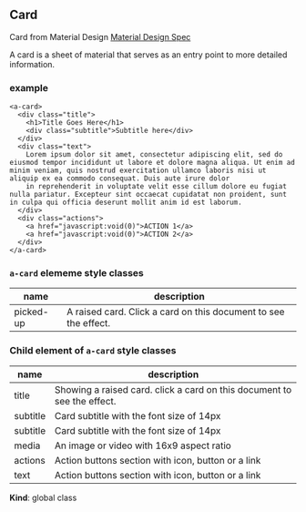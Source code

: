<a name="Card"></a>

## Card
Card from Material Design
[Material Design Spec](https://material.io/guidelines/components/cards.html#cards-content-blocks)

A card is a sheet of material that serves as an entry point to more detailed information. 

### example
```
<a-card>
  <div class="title">
    <h1>Title Goes Here</h1>
    <div class="subtitle">Subtitle here</div>
  </div>
  <div class="text">
    Lorem ipsum dolor sit amet, consectetur adipiscing elit, sed do eiusmod tempor incididunt ut labore et dolore magna aliqua. Ut enim ad minim veniam, quis nostrud exercitation ullamco laboris nisi ut aliquip ex ea commodo consequat. Duis aute irure dolor
    in reprehenderit in voluptate velit esse cillum dolore eu fugiat nulla pariatur. Excepteur sint occaecat cupidatat non proident, sunt in culpa qui officia deserunt mollit anim id est laborum.
  </div>
  <div class="actions">
    <a href="javascript:void(0)">ACTION 1</a>
    <a href="javascript:void(0)">ACTION 2</a>
  </div>
</a-card>
```

### `a-card` elememe style classes
 |name|description|
 |---|---|
 |picked-up| A raised card. Click a card on this document to see the effect. 


### Child element of `a-card` style classes
 |name|description|
 |---|---|
 |title| Showing a raised card. click a card on this document to see the effect.
 |subtitle| Card subtitle with the font size of 14px
 |subtitle| Card subtitle with the font size of 14px
 |media| An image or video with 16x9 aspect ratio
 |actions| Action buttons section with icon, button or a link 
 |text| Action buttons section with icon, button or a link

**Kind**: global class  
